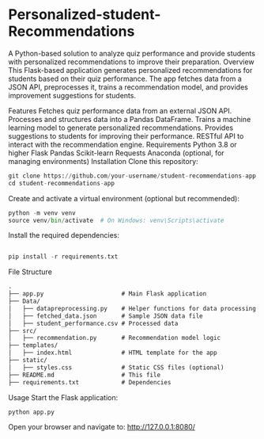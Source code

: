 # Personalized-student-Recommendations
 A Python-based solution to analyze quiz performance and provide students with personalized recommendations to improve their preparation.
Overview
This Flask-based application generates personalized recommendations for students based on their quiz performance. The app fetches data from a JSON API, preprocesses it, trains a recommendation model, and provides improvement suggestions for students.

Features
Fetches quiz performance data from an external JSON API.
Processes and structures data into a Pandas DataFrame.
Trains a machine learning model to generate personalized recommendations.
Provides suggestions to students for improving their performance.
RESTful API to interact with the recommendation engine.
Requirements
Python 3.8 or higher
Flask
Pandas
Scikit-learn
Requests
Anaconda (optional, for managing environments)
Installation
Clone this repository:

```python
git clone https://github.com/your-username/student-recommendations-app.git
cd student-recommendations-app
```
Create and activate a virtual environment (optional but recommended):

```python
python -m venv venv
source venv/bin/activate  # On Windows: venv\Scripts\activate
```
Install the required dependencies:

```python

pip install -r requirements.txt
```
File Structure
```markdown
.
├── app.py                      # Main Flask application
├── Data/
│   ├── datapreprocessing.py    # Helper functions for data processing
│   ├── fetched_data.json       # Sample JSON data file
│   ├── student_performance.csv # Processed data
├── src/
│   ├── recommendation.py       # Recommendation model logic
├── templates/
│   ├── index.html              # HTML template for the app
├── static/
│   ├── styles.css              # Static CSS files (optional)
├── README.md                   # This file
├── requirements.txt            # Dependencies
```
Usage
Start the Flask application:

```python
python app.py
```

Open your browser and navigate to: http://127.0.0.1:8080/
